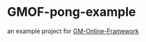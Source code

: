 # GMOF-pong-example
 an example project for [GM-Online-Framework](https://github.com/evolutionleo/gm-online-framework)
